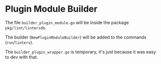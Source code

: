 # Plugin Module Builder

The file `builder_plugin_module.go`  will be inside the package `pkg/lint/lintersdb`.

The builder (`NewPluginModuleBuilder`) will be added to the commands (`run`/`linters`).

The `builder_plugin_wrapper.go` is temporary, it's just because it was easy to dev with that.

